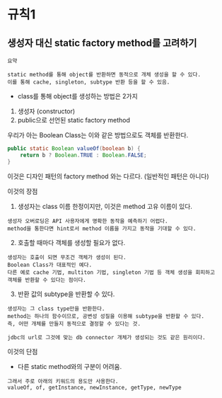 # 규칙1
## 생성자 대신 static factory method를 고려하기

`요약`
```
static method를 통해 object를 반환하면 동적으로 개체 생성을 할 수 있다.
이를 통해 cache, singleton, subtype 반환 등을 할 수 있음.
```

- class를 통해 object를 생성하는 방법은 2가지
1. 생성자 (constructor)
2. public으로 선언된 static factory method

우리가 아는 Boolean Class는 이와 같은 방법으로도 객체를 반환한다.
```java
public static Boolean valueOf(boolean b) {
    return b ? Boolean.TRUE : Boolean.FALSE;
}
```

이것은 디자인 패턴의 factory method 와는 다르다. (일반적인 패턴은 아니다)

이것의 장점
1. 생성자는 class 이름 한정이지만, 이것은 method 고유 이름이 있다.
```
생성자 오버로딩은 API 사용자에게 명확한 동작을 예측하기 어렵다.
method을 통한다면 hint로서 method 이름을 가지고 동작을 기대할 수 있다.
```

2. 호출할 때마다 객체를 생성할 필요가 없다.
```
생성자는 호출이 되면 무조건 객체가 생성이 된다.
Boolean Class가 대표적인 예다.
다른 예로 cache 기법, multiton 기법, singleton 기법 등 객체 생성을 회피하고
객체를 반환할 수 있다는 점이다.
```

3. 반환 값의 subtype을 반환할 수 있다.
```
생성자는 그 class type만을 반환한다.
method는 하나의 함수이므로, 공변성 성질을 이용해 subtype을 반환할 수 있다.
즉, 어떤 개체를 만들지 동적으로 결정할 수 있다는 것.

jdbc의 url로 그것에 맞는 db connector 개체가 생성되는 것도 같은 원리이다.
```

이것의 단점
- 다른 static method와의 구분이 어려움.
```
그래서 주로 아래의 키워드의 용도만 사용한다.
valueOf, of, getInstance, newInstance, getType, newType
```